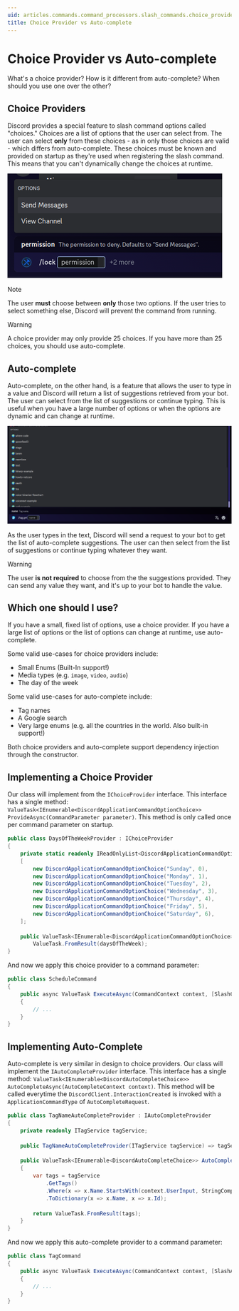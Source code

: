 ```yaml
---
uid: articles.commands.command_processors.slash_commands.choice_provider_vs_autocomplete
title: Choice Provider vs Auto-complete
---
```


# Choice Provider vs Auto-complete

What's a choice provider? How is it different from auto-complete? When should you use one over the other?

## Choice Providers
Discord provides a special feature to slash command options called "choices." Choices are a list of options that the user can select from. The user can select **only** from these choices - as in only those choices are valid - which differs from auto-complete. These choices must be known and provided on startup as they're used when registering the slash command. This means that you can't dynamically change the choices at runtime.

![A Discord screenshot of the `lock` command providing only two choices. The first choice is `Send Messages`, while the second choice is `View Channel`.](../../../../images/commands_choice_provider_example.png)

> [!NOTE]
> The user **must** choose between **only** those two options. If the user tries to select something else, Discord will prevent the command from running.

> [!WARNING]
> A choice provider may only provide 25 choices. If you have more than 25 choices, you should use auto-complete.

## Auto-complete
Auto-complete, on the other hand, is a feature that allows the user to type in a value and Discord will return a list of suggestions retrieved from your bot. The user can select from the list of suggestions or continue typing. This is useful when you have a large number of options or when the options are dynamic and can change at runtime.

![A Discord screenshot of the `tag get` command. As the user types, the list of tags changes.](../../../../images/commands_autocomplete_example.png)

As the user types in the text, Discord will send a request to your bot to get the list of auto-complete suggestions. The user can then select from the list of suggestions or continue typing whatever they want.

> [!WARNING]
> The user **is not required** to choose from the the suggestions provided. They can send any value they want, and it's up to your bot to handle the value.

## Which one should I use?
If you have a small, fixed list of options, use a choice provider. If you have a large list of options or the list of options can change at runtime, use auto-complete.

Some valid use-cases for choice providers include:
- Small Enums (Built-In support!)
- Media types (e.g. `image`, `video`, `audio`)
- The day of the week

Some valid use-cases for auto-complete include:
- Tag names
- A Google search
- Very large enums (e.g. all the countries in the world. Also built-in support!)

Both choice providers and auto-complete support dependency injection through the constructor.

## Implementing a Choice Provider

Our class will implement from the `IChoiceProvider` interface. This interface has a single method: `ValueTask<IEnumerable<DiscordApplicationCommandOptionChoice>> ProvideAsync(CommandParameter parameter)`. This method is only called once per command parameter on startup.

```cs
public class DaysOfTheWeekProvider : IChoiceProvider
{
    private static readonly IReadOnlyList<DiscordApplicationCommandOptionChoice> daysOfTheWeek =
    [
        new DiscordApplicationCommandOptionChoice("Sunday", 0),
        new DiscordApplicationCommandOptionChoice("Monday", 1),
        new DiscordApplicationCommandOptionChoice("Tuesday", 2),
        new DiscordApplicationCommandOptionChoice("Wednesday", 3),
        new DiscordApplicationCommandOptionChoice("Thursday", 4),
        new DiscordApplicationCommandOptionChoice("Friday", 5),
        new DiscordApplicationCommandOptionChoice("Saturday", 6),
    ];

    public ValueTask<IEnumerable<DiscordApplicationCommandOptionChoice>> ProvideAsync(CommandParameter parameter) =>
        ValueTask.FromResult(daysOfTheWeek);
}
```

And now we apply this choice provider to a command parameter:

```cs
public class ScheduleCommand
{
    public async ValueTask ExecuteAsync(CommandContext context, [SlashChoiceProvider<DaysOfTheWeekProvider>] int day)
    {
        // ...
    }
}
```

## Implementing Auto-Complete

Auto-complete is very similar in design to choice providers. Our class will implement the `IAutoCompleteProvider` interface. This interface has a single method: `ValueTask<IEnumerable<DiscordAutoCompleteChoice>> AutoCompleteAsync(AutoCompleteContext context)`. This method will be called everytime the `DiscordClient.InteractionCreated` is invoked with a `ApplicationCommandType` of `AutoCompleteRequest`.

```cs
public class TagNameAutoCompleteProvider : IAutoCompleteProvider
{
    private readonly ITagService tagService;

    public TagNameAutoCompleteProvider(ITagService tagService) => tagService = tagService;

    public ValueTask<IEnumerable<DiscordAutoCompleteChoice>> AutoCompleteAsync(AutoCompleteContext context);
    {
        var tags = tagService
            .GetTags()
            .Where(x => x.Name.StartsWith(context.UserInput, StringComparison.OrdinalIgnoreCase))
            .ToDictionary(x => x.Name, x => x.Id);

        return ValueTask.FromResult(tags);
    }
}
```

And now we apply this auto-complete provider to a command parameter:

```cs
public class TagCommand
{
    public async ValueTask ExecuteAsync(CommandContext context, [SlashAutoCompleteProvider<TagNameAutoCompleteProvider>] string tagName)
    {
        // ...
    }
}
```